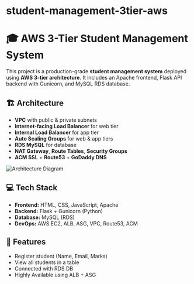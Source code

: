 # student-management-3tier-aws
# 🎓 AWS 3-Tier Student Management System

This project is a production-grade **student management system** deployed using **AWS 3-tier architecture**. It includes an Apache frontend, Flask API backend with Gunicorn, and MySQL RDS database.

## 🏗️ Architecture

- **VPC** with public & private subnets
- **Internet-facing Load Balancer** for web tier
- **Internal Load Balancer** for app tier
- **Auto Scaling Groups** for web & app tiers
- **RDS MySQL** for database
- **NAT Gateway**, **Route Tables**, **Security Groups**
- **ACM SSL** + **Route53** + **GoDaddy DNS**

![Architecture Diagram](architecture/architecture-diagram.png)

## 💻 Tech Stack

- **Frontend:** HTML, CSS, JavaScript, Apache
- **Backend:** Flask + Gunicorn (Python)
- **Database:** MySQL (RDS)
- **DevOps:** AWS EC2, ALB, ASG, VPC, Route53, ACM

## 🧪 Features

- Register student (Name, Email, Marks)
- View all students in a table
- Connected with RDS DB
- Highly Available using ALB + ASG



